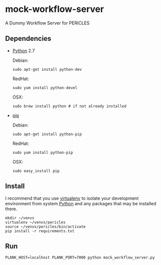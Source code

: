 mock-workflow-server
====================

A Dummy Workflow Server for PERICLES

## Dependencies

- [Python](https://python.org) 2.7

  Debian:

      sudo apt-get install python-dev

  RedHat:

      sudo yum install python-devel

  OSX:

      sudo brew install python # if not already installed

- [pip](http://pip.readthedocs.org/)

  Debian:

      sudo apt-get install python-pip

  RedHat:

      sudo yum install python-pip

  OSX:

      sudo easy_install pip


## Install

I recommend that you use [virtualenv](http://virtualenv.readthedocs.org/) to
isolate your development environment from system [Python](https://python.org)
and any packages that may be installed there.

    mkdir ~/venvs
    virtualenv ~/venvs/pericles
    source ~/venvs/pericles/bin/activate
    pip install -r requirements.txt

Run
---

    PLANK_HOST=localhost PLANK_PORT=7000 python mock_workflow_server.py
